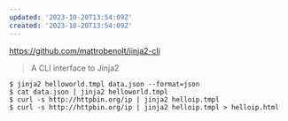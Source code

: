```yaml
---
updated: '2023-10-20T13:54:09Z'
created: '2023-10-20T13:54:09Z'
---
```

https://github.com/mattrobenolt/jinja2-cli

> A CLI interface to Jinja2

```
$ jinja2 helloworld.tmpl data.json --format=json
$ cat data.json | jinja2 helloworld.tmpl
$ curl -s http://httpbin.org/ip | jinja2 helloip.tmpl
$ curl -s http://httpbin.org/ip | jinja2 helloip.tmpl > helloip.html
```